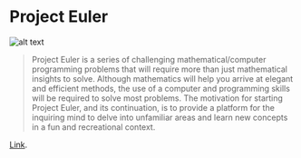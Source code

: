 # Project Euler
![alt text](https://projecteuler.net/images/euler_portrait.png "Euler Portrait")

> Project Euler is a series of challenging mathematical/computer programming problems that will require more than just mathematical insights to solve. Although mathematics will help you arrive at elegant and efficient methods, the use of a computer and programming skills will be required to solve most problems.
> The motivation for starting Project Euler, and its continuation, is to provide a platform for the inquiring mind to delve into unfamiliar areas and learn new concepts in a fun and recreational context.
	
	
[Link](https://projecteuler.net/archives "Link").
